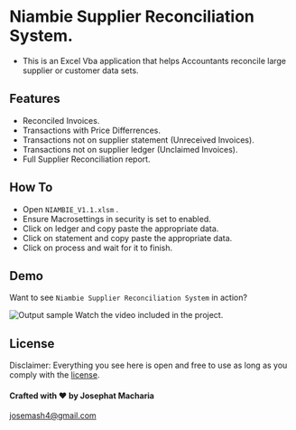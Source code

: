 # Niambie Supplier Reconciliation System.


- This is  an Excel Vba application that helps Accountants reconcile large supplier or customer data sets.

## Features
- Reconciled Invoices.
- Transactions with Price Differrences.
- Transactions not on supplier statement (Unreceived Invoices).
- Transactions not on supplier ledger (Unclaimed Invoices).
- Full Supplier Reconciliation report.

## How To

- Open `NIAMBIE_V1.1.xlsm` .
- Ensure Macrosettings in security is set to enabled. 
- Click on ledger and copy paste the appropriate data.
- Click on statement and copy paste the appropriate data.
- Click on process and wait for it to finish.

## Demo

Want to see `Niambie Supplier Reconciliation System` in action?

![Output sample](https://github.com/joemash/hrapp/blob/master/rec.gif)
Watch the video included in the project.

## License

Disclaimer: Everything you see here is open and free to use as long as you comply with the [license](https://github.com/joemash/hrapp/blob/master/LICENSE). 

#### Crafted with ❤️ by Josephat Macharia
josemash4@gmail.com
